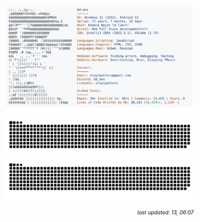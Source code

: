  <picture>
    <source media="(prefers-color-scheme: dark)" srcset="./imgs/dark.svg">
    <img alt="bd-ans's GitHub Profile README" src="./imgs/light.svg">
  </picture>

![github contribution grid snake animation][def]![github contribution grid snake animation](https://raw.githubusercontent.com/bd-ans/bd-ans/output/github-contribution-grid-snake.svg#gh-light-mode-only)

[def]: https://raw.githubusercontent.com/bd-ans/bd-ans/output/github-contribution-grid-snake-dark.svg#gh-dark-mode-only

<h6 align="right">
  last updated: 13, 06:07
</h6>